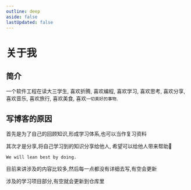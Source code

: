 ```yaml
---
outline: deep
aside: false
lastUpdated: false
---
```


# 关于我

## 简介

一个软件工程在读大三学生, 喜欢折腾, 喜欢编程, 喜欢学习, 喜欢思考, 喜欢分享, 喜欢音乐, 喜欢旅行, 喜欢美食, 喜欢`一切美好的事物`.

## 写博客的原因

首先是为了自己的回顾知识,形成学习体系,也可以当作复习资料

其次才是分享,将自己学习到的知识分享给他人, 希望可以给他人带来帮助🧐

`We will lean best by doing.`

目前来讲涉及的内容比较多,然后每一点都没有详细去写,有空会更新

涉及的学习项目部分,有空就会更新到仓库里






